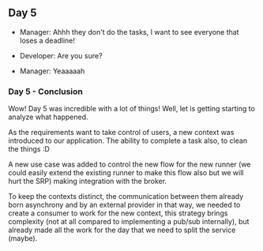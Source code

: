 ## Day 5

- Manager: Ahhh they don't do the tasks, I want to see everyone that loses a deadline!

- Developer: Are you sure?

- Manager: Yeaaaaah

### Day 5 - Conclusion

Wow! Day 5 was incredible with a lot of things! Well, let is getting starting to analyze what happened.

As the requirements want to take control of users, a new context was introduced to our application. The ability to complete a task also, to clean the things :D

A new use case was added to control the new flow for the new runner (we could easily extend the existing runner to make this flow also but we will hurt the SRP) making integration with the broker.

To keep the contexts distinct, the communication between them already born asynchrony and by an external provider in that way, we needed to create a consumer to work for the new context, this strategy brings complexity (not at all compared to implementing a pub/sub internally), but already made all the work for the day that we need to split the service (maybe).